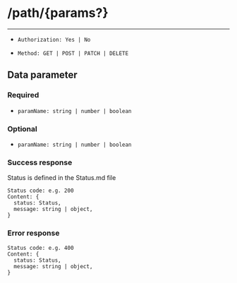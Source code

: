 # /path/{params?}

---

- `Authorization: Yes | No`

- `Method: GET | POST | PATCH | DELETE`

## Data parameter

### Required

- `paramName: string | number | boolean`

### Optional

- `paramName: string | number | boolean`

### Success response

Status is defined in the Status.md file

```
Status code: e.g. 200
Content: {
  status: Status,
  message: string | object,
}
```

### Error response

```
Status code: e.g. 400
Content: {
  status: Status,
  message: string | object,
}
```
